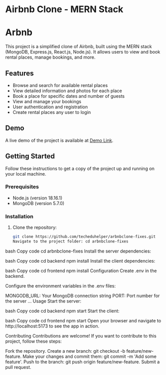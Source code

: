 # Airbnb Clone - MERN Stack

# Arbnb

This project is a simplified clone of Airbnb, built using the MERN stack (MongoDB, Express.js, React.js, Node.js). It allows users to view and book rental places, manage bookings, and more.

## Features

- Browse and search for available rental places
- View detailed information and photos for each place
- Book a place for specific dates and number of guests
- View and manage your bookings
- User authentication and registration
- Create rental places any user to login

## Demo

A live demo of the project is available at [Demo Link](https://gleaming-monstera-0e4fcc.netlify.app).

## Getting Started

Follow these instructions to get a copy of the project up and running on your local machine.

### Prerequisites

- Node.js (version 18.16.1)
- MongoDB (version 5.7.0)

### Installation

1. Clone the repository:

   ```bash
   git clone https://github.com/techeduhelper/arbnbclone-fixes.git
   Navigate to the project folder: cd arbnbclone-fixes
   ```

bash
Copy code
cd arbnbclone-fixes
Install the server dependencies:

bash
Copy code
cd backend
npm install
Install the client dependencies:

bash
Copy code
cd frontend
npm install
Configuration
Create .env in the backend.

Configure the environment variables in the .env files:

MONGODB_URL: Your MongoDB connection string
PORT: Port number for the server
...
Usage
Start the server:

bash
Copy code
cd backend
npm start
Start the client:

bash
Copy code
cd frontend
npm start
Open your browser and navigate to http://localhost:5173 to see the app in action.

Contributing
Contributions are welcome! If you want to contribute to this project, follow these steps:

Fork the repository.
Create a new branch: git checkout -b feature/new-feature.
Make your changes and commit them: git commit -m 'Add some feature'.
Push to the branch: git push origin feature/new-feature.
Submit a pull request.
